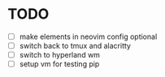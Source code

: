 # TODO

- [ ] make elements in neovim config optional
- [ ] switch back to tmux and alacritty
- [ ] switch to hyperland wm
- [ ] setup vm for testing pip
